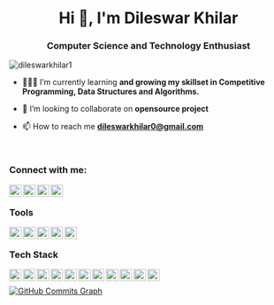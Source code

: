
<h1 align="center">Hi 👋, I'm Dileswar Khilar</h1>
<h3 align="center">Computer Science and Technology Enthusiast</h3>

<p align="left"> <img src="https://komarev.com/ghpvc/?username=dileswarkhilar1&label=Profile%20views&color=0e75b6&style=flat" alt="dileswarkhilar1" /> </p>

- 👨🏽‍💻 I’m currently learning **and growing my skillset in Competitive Programming, Data Structures and Algorithms.**

- 🤝 I’m looking to collaborate on **opensource project**

- 📫 How to reach me **dileswarkhilar0@gmail.com**
</br>

### Connect with me:
<a href="https://github.com/dileswarkhilar" target="_blank" rel="noreferrer"><img align="left" alt="github | Github" width="22px" src="https://cdn-icons-png.flaticon.com/512/25/25231.png" />
<a/>
<a href="https://twitter.com/iamdileswar" target="_blank" rel="noreferrer" ><img align="left" alt="twitter | Twitter" width="22px" src="https://cdn.jsdelivr.net/npm/simple-icons@v3/icons/twitter.svg" /></a>
<a ><img align="left" alt="facebooks | Facebook" width="22px" src="https://cdn.jsdelivr.net/npm/simple-icons@v3/icons/facebook.svg" /></a>
<a href="https://www.instagram.com/dileswarkhilar/" target="_blank" rel="noreferrer"><img align="left" alt="instagram | Instagram" width="22px" src="https://cdn.jsdelivr.net/npm/simple-icons@v3/icons/instagram.svg" /></a>
</br>

### Tools

<img align="left" alt="vscode" width="22px" src="https://code.visualstudio.com/assets/images/code-stable.png"/>
<img align="left" alt="git" width="22px" src="https://git-scm.com/images/logos/downloads/Git-Icon-1788C.png"/>
<img align="left" alt="git" width="22px" src="https://upload.wikimedia.org/wikipedia/commons/2/2f/PowerShell_5.0_icon.png"/>
<img align="left" alt="git" width="22px" src="https://www.freepnglogos.com/uploads/linux-png/linux-logo-logo-brands-for-0.png"/>
<img align="left" alt="git" width="22px" src="https://assets.ubuntu.com/v1/ce518a18-CoF-2022_solid+O.svg"/>
</br>

### Tech Stack

<img align="left" alt="c" width="22px" src="https://upload.wikimedia.org/wikipedia/commons/1/18/ISO_C%2B%2B_Logo.svg"/>
<img align="left" alt="python" width="22px" src="https://upload.wikimedia.org/wikipedia/commons/c/c3/Python-logo-notext.svg"/>
<img align="left" alt="html" width="22px" src="https://www.freepnglogos.com/uploads/html5-logo-png/html5-logo-html-logo-0.png"/>
<img align="left" alt="css" width="22px" src="https://upload.wikimedia.org/wikipedia/commons/6/62/CSS3_logo.svg"/>
<img align="left" alt="bootstrap" width="22px" src="https://upload.wikimedia.org/wikipedia/commons/b/b2/Bootstrap_logo.svg"/>
<img align="left" alt="tailwindcss" width="22px" src="https://upload.wikimedia.org/wikipedia/commons/d/d5/Tailwind_CSS_Logo.svg"/>
<img align="left" alt="javascript" width="22px" src="https://upload.wikimedia.org/wikipedia/commons/9/99/Unofficial_JavaScript_logo_2.svg"/>
<img align="left" alt="reactjs" width="22px" src="https://cdn.freebiesupply.com/logos/large/2x/react-1-logo-png-transparent.png"/>
<img align="left" alt="nodejs" width="22px" src="https://raw.githubusercontent.com/danielcranney/readme-generator/main/public/icons/skills/nodejs-colored.svg"/>
<img align="left" alt="expressjs" width="22px" src="https://raw.githubusercontent.com/danielcranney/readme-generator/main/public/icons/skills/express-colored.svg"/>
<img align="left" alt="mongodb" width="22px" src="https://infinapps.com/wp-content/uploads/2018/10/mongodb-logo.png"/>
</br>


<a href="http://www.github.com/dileswarkhilar"><img src="https://activity-graph.herokuapp.com/graph?username=dileswarkhilar&bg_color=1c1917&color=ffffff&line=0891b2&point=ffffff&area_color=1c1917&area=true&hide_border=true&custom_title=GitHub%20Commits%20Graph" alt="GitHub Commits Graph" /></a>
